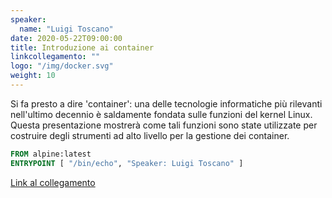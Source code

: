 ```yaml
---
speaker:
  name: "Luigi Toscano"
date: 2020-05-22T09:00:00
title: Introduzione ai container
linkcollegamento: ""
logo: "/img/docker.svg"
weight: 10
---
```


Si fa presto a dire 'container': una delle tecnologie informatiche più
rilevanti nell'ultimo decennio è saldamente fondata sulle funzioni del kernel
Linux. Questa presentazione mostrerà come tali funzioni sono state utilizzate
per costruire degli strumenti ad alto livello per la gestione dei container.

```Dockerfile
FROM alpine:latest
ENTRYPOINT [ "/bin/echo", "Speaker: Luigi Toscano" ]
```

[Link al collegamento](https://gohugo.io/getting-started/)
